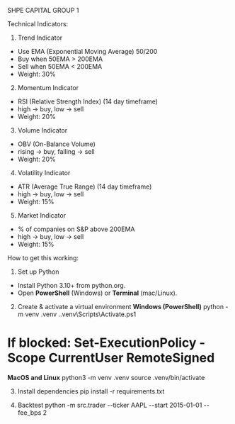 SHPE CAPITAL GROUP 1

Technical Indicators:

 1. Trend Indicator 
 - Use EMA (Exponential Moving Average) 50/200
 - Buy when 50EMA > 200EMA
 - Sell when 50EMA < 200EMA
 - Weight: 30%

 2. Momentum Indicator
 - RSI (Relative Strength Index) (14 day timeframe)
 - high -> buy, low -> sell
 - Weight: 20%
 
 3. Volume Indicator
 - OBV (On-Balance Volume)
 - rising -> buy, falling -> sell
 - Weight: 20%

 4. Volatility Indicator
 - ATR (Average True Range) (14 day timeframe)
 - high -> buy, low -> sell
 - Weight: 15%

 5. Market Indicator
 - % of companies on S&P above 200EMA
 - high -> buy, low -> sell
 - Weight: 15%

How to get this working:

 1) Set up Python
 - Install Python 3.10+ from python.org.
 - Open **PowerShell** (Windows) or **Terminal** (mac/Linux).

 2) Create & activate a virtual environment
 **Windows (PowerShell)**
 python -m venv .venv
 .\.venv\Scripts\Activate.ps1
 # If blocked: Set-ExecutionPolicy -Scope CurrentUser RemoteSigned

 **MacOS and Linux**
 python3 -m venv .venv
 source .venv/bin/activate

 3) Install dependencies
 pip install -r requirements.txt

 4) Backtest
 python -m src.trader --ticker AAPL --start 2015-01-01 --fee_bps 2